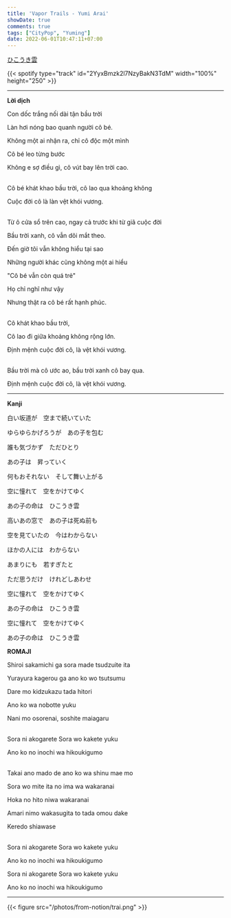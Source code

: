 ```yaml
---
title: 'Vapor Trails - Yumi Arai'
showDate: true
comments: true
tags: ["CityPop", "Yuming"]
date: 2022-06-01T10:47:11+07:00
---
```

[ひこうき雲](https://www.youtube.com/watch?v=SlXL1A7rrxo)

{{< spotify type="track" id="2YyxBmzk2l7NzyBakN3TdM" width="100%" height="250" >}}

---
**Lời dịch**

Con dốc trắng nối dài tận bầu trời

Làn hơi nóng bao quanh người cô bé.

Không một ai nhận ra, chỉ cô độc một mình

Cô bé leo từng bước

Không e sợ điều gì, cô vút bay lên trời cao.

\
Cô bé khát khao bầu trời, cô lao qua khoảng không 

Cuộc đời cô là làn vệt khói vương.

\
Từ ô cửa sổ trên cao, ngay cả trước khi từ giã cuộc đời

Bầu trời xanh, cô vẫn dõi mắt theo.

Đến giờ tôi vẫn không hiểu tại sao

Những người khác cũng không một ai hiểu 

"Cô bé vẫn còn quá trẻ"

Họ chỉ nghĩ như vậy

Nhưng thật ra cô bé rất hạnh phúc.

\
Cô khát khao bầu trời,  

Cô lao đi giữa khoảng không rộng lớn.  

Định mệnh cuộc đời cô, là vệt khói vương.

\
Bầu trời mà cô ước ao, bầu trời xanh cô bay qua. 

Định mệnh cuộc đời cô, là vệt khói vương.

--- 
**Kanji**

白い坂道が　空まで続いていた

ゆらゆらかげろうが　あの子を包む

誰も気づかず　ただひとり

あの子は　昇っていく

何もおそれない　そして舞い上がる

空に憧れて　空をかけてゆく

あの子の命は　ひこうき雲

高いあの窓で　あの子は死ぬ前も

空を見ていたの　今はわからない

ほかの人には　わからない

あまりにも　若すぎたと

ただ思うだけ　けれどしあわせ

空に憧れて　空をかけてゆく

あの子の命は　ひこうき雲

空に憧れて　空をかけてゆく

あの子の命は　ひこうき雲



**ROMAJI**

Shiroi sakamichi ga sora made tsudzuite ita

Yurayura kagerou ga ano ko wo tsutsumu

Dare mo kidzukazu tada hitori

Ano ko wa nobotte yuku

Nani mo osorenai, soshite maiagaru

\
Sora ni akogarete Sora wo kakete yuku

Ano ko no inochi wa hikoukigumo

\
Takai ano mado de   ano ko wa shinu mae mo

Sora wo mite ita no   ima wa wakaranai

Hoka no hito niwa   wakaranai

Amari nimo wakasugita to   tada omou dake

Keredo   shiawase

\
Sora ni akogarete Sora wo kakete yuku

Ano ko no inochi wa hikoukigumo

Sora ni akogarete Sora wo kakete yuku

Ano ko no inochi wa hikoukigumo

---
{{< figure src="/photos/from-notion/trai.png" >}}
